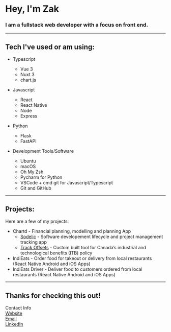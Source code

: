 # Hey, I'm Zak
### I am a fullstack web developer with a focus on front end.
---

## Tech I've used or am using:
- Typescript
  - Vue 3
  - Nuxt 3
  - chart.js

- Javascript
  - React
  - React Native
  - Node
  - Express
  
- Python
  - Flask
  - FastAPI

- Development Tools/Software
  - Ubuntu
  - macOS
  - Oh My Zsh
  - Pycharm for Python
  - VSCode + cmd git for Javascript/Typescript
  - Git and GitHub

---

## Projects:

Here are a few of my projects:
- Chartd - Financial planning, modelling and planning App
  - [Sodelic](https://sodelic.com/) - Software developement lifecycle and project management tracking app
  - [Track Offsets](https://trackoffsets.com/) - Custom built tool for Canada’s industrial and technological benefits (ITB) policy
- IndiEats - Order food for takeout or delivery from local restaurants (React Native Android and iOS Apps)
- IndiEats Driver - Deliver food to customers ordered from local restaurants (React Native Android and iOS Apps)

---

## Thanks for checking this out!
 
Contact Info  
[Website](https://zakmcrae.github.io/personal-site/)  
[Email](mailto:zakmcrae@gmail.com)  
[LinkedIn](https://www.linkedin.com/in/zachary-mcrae/)
